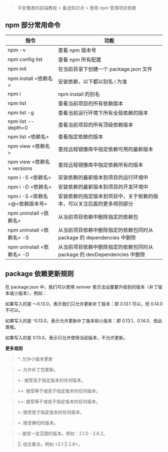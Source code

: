 > 平安蜀黍的前端教程 > 备选知识点 > 使用 npm 管理项目依赖

## npm 部分常用命令

| 指令                           | 功能                                                                     |
| ------------------------------ | ------------------------------------------------------------------------ |
| npm -v                         | 查看 npm 版本号                                                          |
| npm config list                | 查看 npm 所有配置                                                        |
| npm init                       | 在当前目录下创建一个 package.json 文件                                   |
| npm install <依赖名>           | 安装依赖，以下都以别名 i 为准                                            |
| npm i                          | npm install 的别名                                                       |
| npm list                       | 查看当前项目的所有依赖版本                                               |
| npm list -g                    | 查看当前运行环境下所有全局依赖的版本                                     |
| npm list --depth=0             | 查看当前项目的所有顶级依赖版本                                           |
| npm list <依赖名>              | 查看指定依赖的版本                                                       |
| npm view <依赖名>              | 查找远程镜像库中指定依赖可用的最新版本                                   |
| npm view <依赖名> versions     | 查找远程镜像库中指定依赖所有的版本                                       |
| npm i -S <依赖名>              | 安装依赖的最新版本到项目的运行环境中                                     |
| npm i -D <依赖名>              | 安装依赖的最新版本到项目的开发环境中                                     |
| npm i -S <依赖名>@<依赖版本号> | 安装依赖的指定版本到项目中，关于依赖的版本，可以关注后面的更多规则部分   |
| npm uninstall <依赖名>         | 从当前项目依赖中删除指定的依赖包                                         |
| npm uninstall <依赖名> -S      | 从当前项目依赖中删除指定的依赖包同时从 package 的 dependencies 中删除    |
| npm uninstall <依赖名> -D      | 从当前项目依赖中删除指定的依赖包同时从 package 的 devDependencies 中删除 |

## package 依赖更新规则

在 package.json 中，我们可以使用 semver 表示法设置要升级到的版本（补丁版本或小版本），例如：

如果写入的是 〜0.13.0，表示我们只允许更新补丁版本：即 0.13.1 可以，但 0.14.0 不可以。

如果写入的是 ^0.13.0，表示允许更新补丁版本和小版本：即 0.13.1、0.14.0、依此类推。

如果写入的是 0.13.0，表示只允许使用当前版本，不允许更新。

**更多规则**

> ^: 允许小版本更新

> ~: 允许补丁包更新。

> \> : 接受高于指定版本的任何版本。

> \>=: 接受等于或高于指定版本的任何版本。

> <=: 接受等于或低于指定版本的任何版本。

> <: 接受低于指定版本的任何版本。

> =: 接受确切的版本。

> -: 接受一定范围的版本。例如：2.1.0 - 2.6.2。

> ||: 组合集合。例如 <2.1 || 2.6>。
